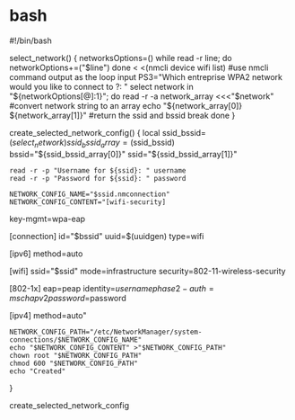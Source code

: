 # bash


#!/bin/bash

select_network() {
	networksOptions=()
	while read -r line; do
		networkOptions+=("$line")
	done < <(nmcli device wifi list) #use nmcli command output as the loop input
	PS3="Which entreprise WPA2 network would you like to connect to ?: "
	select network in "${networkOptions[@]:1}"; do
		read -r -a network_array <<<"$network"         #convert network string to an array
		echo "${network_array[0]} ${network_array[1]}" #return the ssid and bssid
		break
	done
}

create_selected_network_config() {
	local ssid_bssid=$(select_network)
	ssid_bssid_array=($ssid_bssid)
	bssid="${ssid_bssid_array[0]}"
	ssid="${ssid_bssid_array[1]}"

	read -r -p "Username for ${ssid}: " username
	read -r -p "Password for ${ssid}: " password

	NETWORK_CONFIG_NAME="$ssid.nmconnection"
	NETWORK_CONFIG_CONTENT="[wifi-security]
key-mgmt=wpa-eap

[connection]
id="$bssid"
uuid=$(uuidgen)
type=wifi

[ipv6]
method=auto

[wifi]
ssid="$ssid"
mode=infrastructure
security=802-11-wireless-security

[802-1x]
eap=peap
identity=$username
phase2-auth=mschapv2
password=$password

[ipv4]
method=auto"

	NETWORK_CONFIG_PATH="/etc/NetworkManager/system-connections/$NETWORK_CONFIG_NAME"
	echo "$NETWORK_CONFIG_CONTENT" >"$NETWORK_CONFIG_PATH"
	chown root "$NETWORK_CONFIG_PATH"
	chmod 600 "$NETWORK_CONFIG_PATH"
	echo "Created"
}

create_selected_network_config
